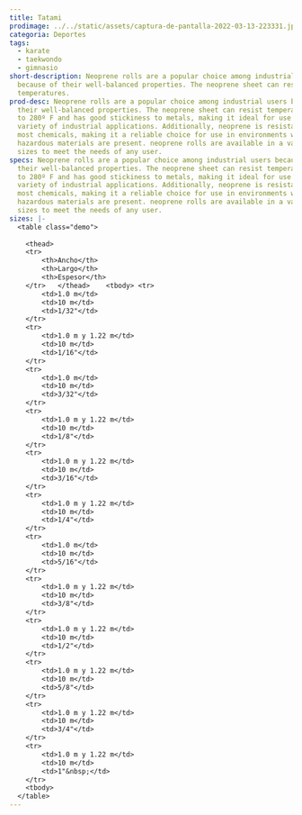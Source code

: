 ```yaml
---
title: Tatami
prodimage: ../../static/assets/captura-de-pantalla-2022-03-13-223331.jpg
categoria: Deportes
tags:
  - karate
  - taekwondo
  - gimnasio
short-description: Neoprene rolls are a popular choice among industrial users
  because of their well-balanced properties. The neoprene sheet can resist high
  temperatures.
prod-desc: Neoprene rolls are a popular choice among industrial users because of
  their well-balanced properties. The neoprene sheet can resist temperatures up
  to 280º F and has good stickiness to metals, making it ideal for use in a
  variety of industrial applications. Additionally, neoprene is resistant to
  most chemicals, making it a reliable choice for use in environments where
  hazardous materials are present. neoprene rolls are available in a variety of
  sizes to meet the needs of any user.
specs: Neoprene rolls are a popular choice among industrial users because of
  their well-balanced properties. The neoprene sheet can resist temperatures up
  to 280º F and has good stickiness to metals, making it ideal for use in a
  variety of industrial applications. Additionally, neoprene is resistant to
  most chemicals, making it a reliable choice for use in environments where
  hazardous materials are present. neoprene rolls are available in a variety of
  sizes to meet the needs of any user.
sizes: |-
  <table class="demo">
  	
  	<thead>
  	<tr>
  		<th>Ancho</th>
  		<th>Largo</th>
  		<th>Espesor</th>
  	</tr>	</thead>	<tbody>	<tr>
  		<td>1.0 m</td>
  		<td>10 m</td>
  		<td>1/32"</td>
  	</tr>
  	<tr>
  		<td>1.0 m y 1.22 m</td>
  		<td>10 m</td>
  		<td>1/16"</td>
  	</tr>
  	<tr>
  		<td>1.0 m</td>
  		<td>10 m</td>
  		<td>3/32"</td>
  	</tr>
  	<tr>
  		<td>1.0 m y 1.22 m</td>
  		<td>10 m</td>
  		<td>1/8"</td>
  	</tr>
  	<tr>
  		<td>1.0 m y 1.22 m</td>
  		<td>10 m</td>
  		<td>3/16"</td>
  	</tr>
  	<tr>
  		<td>1.0 m y 1.22 m</td>
  		<td>10 m</td>
  		<td>1/4"</td>
  	</tr>
  	<tr>
  		<td>1.0 m</td>
  		<td>10 m</td>
  		<td>5/16"</td>
  	</tr>
  	<tr>
  		<td>1.0 m y 1.22 m</td>
  		<td>10 m</td>
  		<td>3/8"</td>
  	</tr>
  	<tr>
  		<td>1.0 m y 1.22 m</td>
  		<td>10 m</td>
  		<td>1/2"</td>
  	</tr>
  	<tr>
  		<td>1.0 m y 1.22 m</td>
  		<td>10 m</td>
  		<td>5/8"</td>
  	</tr>
  	<tr>
  		<td>1.0 m y 1.22 m</td>
  		<td>10 m</td>
  		<td>3/4"</td>
  	</tr>
  	<tr>
  		<td>1.0 m y 1.22 m</td>
  		<td>10 m</td>
  		<td>1"&nbsp;</td>
  	</tr>
  	<tbody>
  </table>
---
```


